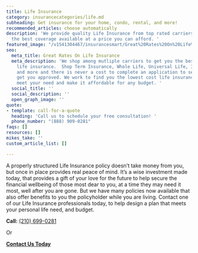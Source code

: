 ```yaml
---
title: Life Insurance
category: insurancecategories/life.md
subheading: Get insurance for your home, condo, rental, and more!
recommended_articles: choose automatically
description: 'We provide quality Life Insurance from top rated carriers to get you
  the best coverage available at a price you can afford. '
featured_image: "/v1541304467/insurancesmart/Great%20Rates%20On%20Life%20Insurance.jpg"
seo:
  meta_title: Great Rates On Life Insurance
  meta_description: 'We shop among mutliple carriers to get you the best value on
    life insurance.  Shop Term Insurance, Whole Life, Universal Life, Indexed Universal,
    and more and there is never a cost to complete an application to see if we can
    get you approved. We work to find you the lowest cost life insurance poduct to
    meet your need and make it affordable for any budget. '
  social_title: ''
  social_description: ''
  open_graph_image: ''
quote:
- template: call-for-a-quote
  heading: 'Call us to schedule your free consultation! '
  phone_number: "(888) 909-0281"
faqs: []
resources: []
mikes_take: ''
custom_article_list: []

---
```

A properly structured Life Insurance policy doesn’t take money from you, but once in place provides real peace of mind.  It’s a wise investment made today, that provides a gift of your love for the future to help secure the financial wellbeing of those most dear to you, at a time they may need it most, well after you are gone.  But we have many policies now available that also offer benefits to you the policyholder while you are living.  Contact one of our Life Insurance professionals today, to help design a plan that meets your personal life need, and budget.

**Call:** [(210) 699-0281]()

Or

[**Contact Us Today**](/contact)